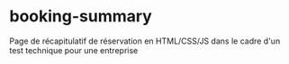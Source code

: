 # booking-summary
Page de récapitulatif de réservation en HTML/CSS/JS dans le cadre d'un test technique pour une entreprise
